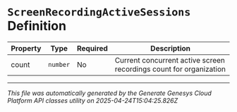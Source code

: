# `ScreenRecordingActiveSessions` Definition

| Property | Type | Required | Description |
|----------|------|----------|-------------|
| count | `number` | No | Current concurrent active screen recordings count for organization |

---

*This file was automatically generated by the Generate Genesys Cloud Platform API classes utility on 2025-04-24T15:04:25.826Z*